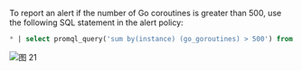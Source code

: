 To report an alert if the number of Go coroutines is greater than 500, use the following SQL statement in the alert policy:
```SQL
* | select promql_query('sum by(instance) (go_goroutines) > 500') from metrics limit 1000
```
![图 21](/img/src/en/metrics/index/b9f3731e907e66e884904a11be7e3d1bde4ffbfb4410cbb2182656596663aca4.png)  

